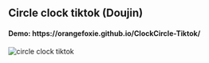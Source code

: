 ## Circle clock tiktok (Doujin)

<h4>Demo: https://orangefoxie.github.io/ClockCircle-Tiktok/</h4>
<img src="https://github.com/OrangeFoxie/ClockCircle-Tiktok/blob/master/images/1.PNG" alt="circle clock tiktok">